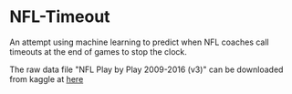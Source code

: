 # NFL-Timeout
An attempt using machine learning to predict when NFL coaches call timeouts at the end of games to stop the clock.

The raw data file "NFL Play by Play 2009-2016 (v3)" can be downloaded from kaggle at [here]( https://www.kaggle.com/maxhorowitz/nflplaybyplay2009to2016)
